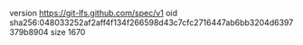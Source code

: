 version https://git-lfs.github.com/spec/v1
oid sha256:048033252af2aff4f134f266598d43c7cfc2716447ab6bb3204d6397379b8904
size 1670
